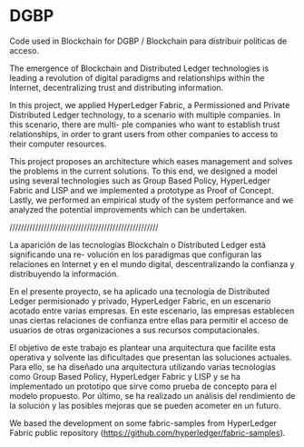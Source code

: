 # DGBP

Code used in Blockchain for DGBP / Blockchain para distribuir políticas de acceso.

The emergence of Blockchain and Distributed Ledger technologies is leading a revolution of
digital paradigms and relationships within the Internet, decentralizing trust and distributing
information.

In this project, we applied HyperLedger Fabric, a Permissioned and Private Distributed
Ledger technology, to a scenario with multiple companies. In this scenario, there are multi-
ple companies who want to establish trust relationships, in order to grant users from other
companies to access to their computer resources.

This project proposes an architecture which eases management and solves the problems
in the current solutions. To this end, we designed a model using several technologies such as
Group Based Policy, HyperLedger Fabric and LISP and we implemented a prototype as Proof of
Concept. Lastly, we performed an empirical study of the system performance and we analyzed
the potential improvements which can be undertaken.

////////////////////////////////////////////////////

La aparición de las tecnologı́as Blockchain o Distributed Ledger está significando una re-
volución en los paradigmas que configuran las relaciones en Internet y en el mundo digital,
descentralizando la confianza y distribuyendo la información.

En el presente proyecto, se ha aplicado una tecnologı́a de Distributed Ledger permisionado y
privado, HyperLedger Fabric, en un escenario acotado entre varias empresas. En este escenario,
las empresas establecen unas ciertas relaciones de confianza entre ellas para permitir el acceso
de usuarios de otras organizaciones a sus recursos computacionales.

El objetivo de este trabajo es plantear una arquitectura que facilite esta operativa y solvente
las dificultades que presentan las soluciones actuales. Para ello, se ha diseñado una arquitectura
utilizando varias tecnologı́as como Group Based Policy, HyperLedger Fabric y LISP y se ha
implementado un prototipo que sirve como prueba de concepto para el modelo propuesto. Por
último, se ha realizado un análisis del rendimiento de la solución y las posibles mejoras que se
pueden acometer en un futuro.

We based the development on some fabric-samples from HyperLedger Fabric public repository (https://github.com/hyperledger/fabric-samples).  
